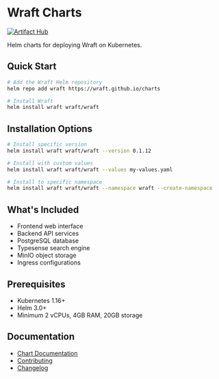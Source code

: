 # Wraft Charts

[![Artifact Hub](https://img.shields.io/endpoint?url=https://artifacthub.io/badge/repository/wraft)](https://artifacthub.io/packages/helm/wraft/wraft)

Helm charts for deploying Wraft on Kubernetes.

## Quick Start

```bash
# Add the Wraft Helm repository
helm repo add wraft https://wraft.github.io/charts

# Install Wraft
helm install wraft wraft/wraft
```

## Installation Options

```bash
# Install specific version
helm install wraft wraft/wraft --version 0.1.12

# Install with custom values
helm install wraft wraft/wraft --values my-values.yaml

# Install to specific namespace
helm install wraft wraft/wraft --namespace wraft --create-namespace
```

## What's Included

- Frontend web interface
- Backend API services
- PostgreSQL database
- Typesense search engine
- MinIO object storage
- Ingress configurations

## Prerequisites

- Kubernetes 1.16+
- Helm 3.0+
- Minimum 2 vCPUs, 4GB RAM, 20GB storage

## Documentation

- [Chart Documentation](charts/wraft/README.md)
- [Contributing](CONTRIBUTING.md)
- [Changelog](CHANGELOG.md)
